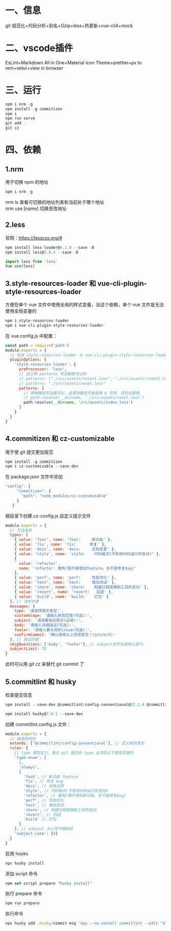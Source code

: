 # 一、信息

git 规范化+代码分析+别名+Gzip+less+热更新+vue-cli4+mock

# 二、vscode插件
EsLint+Markdown All in One+Material icon Theme+prettier+px to rem+vetur+view in browser

# 三、运行

```js
npm i nrm -g
npm install -g commitizen
npm i
npm run serve
git add .
git cz
```

# 四、依赖

## 1.nrm

用于切换 npm 的地址

```js
npm i nrm -g
```

nrm ls 查看可切换的地址列表和当前处于哪个地址  
nrm use [name] 切换至改地址

## 2.less

官网：https://lesscss.org/#

```js
npm install less-loader@4.1.0 --save -D
npm install less@3.0.4 --save -D
```

```js
import less from 'less'
Vue.use(less)
```

## 3.style-resources-loader 和 vue-cli-plugin-style-resources-loader

方便在单个 vue 文件中使用全局的样式变量，没这个依赖，单个 vue 文件是无法使用全局变量的

```js
npm i style-resources-loader
npm i vue-cli-plugin-style-resources-loader
```

在 vue.config.js 中配置：

```js
const path = require('path')
module.exports = {
  // 安装 style-resources-loader 与 vue-cli-plugin-style-resources-loader
  pluginOptions: {
    'style-resources-loader': {
      preProcessor: 'less',
      // 这三种 patterns 写法都是可以的
      // patterns: ["./src/assets/reset1.less", "./src/assets/reset2.less"]
      // patterns: "./src/assets/reset.less"
      patterns: [
        // 两种路径写法都可以，这里的路径不能使用 @ 符号，否则会报错
        // path.resolve(__dirname, './src/assets/reset.less')
        path.resolve(__dirname, 'src/assets/index.less')
      ]
    }
  }
}
```

## 4.commitizen 和 cz-customizable

用于使 git 提交更加规范

```js
npm install -g commitizen
npm i cz-customizable --save-dev
```

在 package.json 文件中添加

```js
"config": {
     "commitizen": {
       "path": "node_modules/cz-customizable"
     }
   }
```

根目录下创建.cz-config.js 自定义提示文件

```js
module.exports = {
  // 可选类型
  types: [
    { value: 'feat', name: 'feat:     新功能' },
    { value: 'fix', name: 'fix:      修复' },
    { value: 'docs', name: 'docs:     文档变更' },
    { value: 'style', name: 'style:    代码格式(不影响代码运行的变动)' },
    {
      value: 'refactor',
      name: 'refactor: 重构(既不是增加feature，也不是修复bug)'
    },
    { value: 'perf', name: 'perf:     性能优化' },
    { value: 'test', name: 'test:     增加测试' },
    { value: 'chore', name: 'chore:    构建过程或辅助工具的变动' },
    { value: 'revert', name: 'revert:   回退' },
    { value: 'build', name: 'build:    打包' }
  ], // 消息步骤
  messages: {
    type: '请选择提交类型:',
    customScope: '请输入修改范围(可选):',
    subject: '请简要描述提交(必填):',
    body: '请输入详细描述(可选):',
    footer: '请输入要关闭的issue(可选):',
    confirmCommit: '确认使用以上信息提交？(y/n/e/h)'
  }, // 跳过问题
  skipQuestions: ['body', 'footer'], // subject文字长度默认是72
  subjectLimit: 72
}
```

此时可以用 git cz 来替代 git commit 了

## 5.commitlint 和 husky

检查提交信息

```js
npm install --save-dev @commitlint/config-conventional@12.1.4 @commitlint/cli@12.1.4

npm install husky@7.0.1 --save-dev
```

创建 commitlint.config.js 文件：

```js
module.exports = {
  // 继承的规则
  extends: ['@commitlint/config-conventional'], // 定义规则类型
  rules: {
    // type 类型定义，表示 git 提交的 type 必须在以下类型范围内
    'type-enum': [
      2,
      'always',
      [
        'feat', // 新功能 feature
        'fix', // 修复 bug
        'docs', // 文档注释
        'style', // 代码格式(不影响代码运行的变动)
        'refactor', // 重构(既不增加新功能，也不是修复bug)
        'perf', // 性能优化
        'test', // 增加测试
        'chore', // 构建过程或辅助工具的变动
        'revert', // 回退
        'build' // 打包
      ]
    ], // subject 大小写不做校验
    'subject-case': [0]
  }
}
```

启用 hooks

```js
npx husky install
```

添加 script 命令

```js
npm set-script prepare "husky install"
```

执行 prepare 命令

```js
npm run prepare
```

执行命令

```js
npx husky add .husky/commit-msg 'npx --no-install commitlint --edit "$1"'
```
